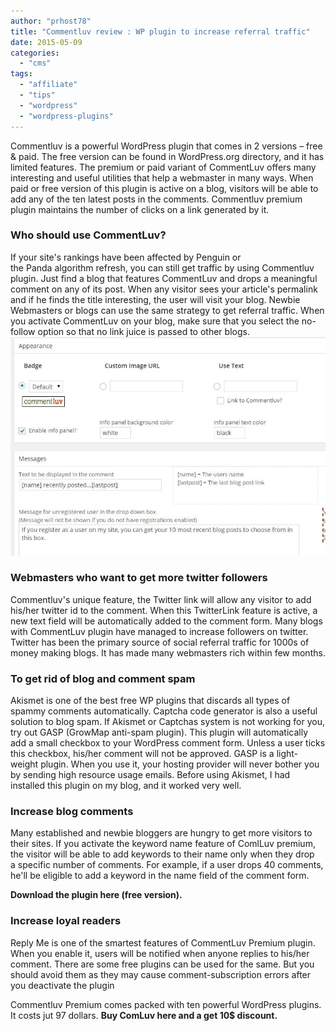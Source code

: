 ```yaml
---
author: "prhost78"
title: "Commentluv review : WP plugin to increase referral traffic"
date: 2015-05-09
categories: 
  - "cms"
tags: 
  - "affiliate"
  - "tips"
  - "wordpress"
  - "wordpress-plugins"
---
```


Commentluv is a powerful WordPress plugin that comes in 2 versions – free & paid. The free version can be found in WordPress.org directory, and it has limited features. The premium or paid variant of CommentLuv offers many interesting and useful utilities that help a webmaster in many ways. When paid or free version of this plugin is active on a blog, visitors will be able to add any of the ten latest posts in the comments. Commentluv premium plugin maintains the number of clicks on a link generated by it.

### Who should use CommentLuv?

If your site's rankings have been affected by Penguin or the Panda algorithm refresh, you can still get traffic by using Commentluv plugin. Just find a blog that features CommentLuv and drops a meaningful comment on any of its post. When any visitor sees your article's permalink and if he finds the title interesting, the user will visit your blog. Newbie Webmasters or blogs can use the same strategy to get referral traffic. When you activate CommentLuv on your blog, make sure that you select the no-follow option so that no link juice is passed to other blogs. ![commentluv review 2015](images/commentluv.jpg)

### Webmasters who want to get more twitter followers

Commentluv's unique feature, the Twitter link will allow any visitor to add his/her twitter id to the comment. When this TwitterLink feature is active, a new text field will be automatically added to the comment form. Many blogs with CommentLuv plugin have managed to increase followers on twitter. Twitter has been the primary source of social referral traffic for 1000s of money making blogs. It has made many webmasters rich within few months.

### To get rid of blog and comment spam

Akismet is one of the best free WP plugins that discards all types of spammy comments automatically. Captcha code generator is also a useful solution to blog spam. If Akismet or Captchas system is not working for you, try out GASP (GrowMap anti-spam plugin). This plugin will automatically add a small checkbox to your WordPress comment form. Unless a user ticks this checkbox, his/her comment will not be approved. GASP is a light-weight plugin. When you use it, your hosting provider will never bother you by sending high resource usage emails. Before using Akismet, I had installed this plugin on my blog, and it worked very well.

### Increase blog comments

Many established and newbie bloggers are hungry to get more visitors to their sites. If you activate the keyword name feature of ComlLuv premium, the visitor will be able to add keywords to their name only when they drop a specific number of comments. For example, if a user drops 40 comments, he'll be eligible to add a keyword in the name field of the comment form.

**Download the plugin here (free version).**

### Increase loyal readers

Reply Me is one of the smartest features of CommentLuv Premium plugin. When you enable it, users will be notified when anyone replies to his/her comment. There are some free plugins can be used for the same. But you should avoid them as they may cause comment-subscription errors after you deactivate the plugin

Commentluv Premium comes packed with ten powerful WordPress plugins. It costs jut 97 dollars. **Buy ComLuv here and a get 10$ discount.**
